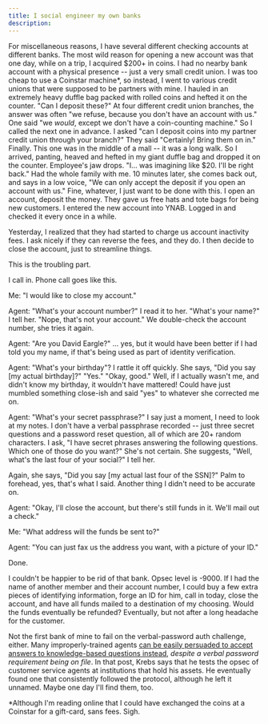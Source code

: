 ```yaml
---
title: I social engineer my own banks
description:
---
```


For miscellaneous reasons, I have several different checking accounts at different banks. The most wild reason for opening a new account
was that one day, while on a trip, I acquired $200+ in coins. I had no nearby bank account with a physical presence -- just a very small credit union.
I was too cheap to use a Coinstar machine*, so instead, I went to various credit unions that were supposed to be partners with mine. I hauled in an extremely heavy duffle bag packed with rolled coins and hefted it on the counter. "Can I deposit these?" At four different credit union branches, the answer was often
"we refuse, because you don't have an account with us." One said "we _would_, except we don't have a coin-counting machine." So I called the next one in advance.
I asked "can I deposit coins into my partner credit union through your branch?" They said "Certainly! Bring them on in." Finally. This one was in the middle of a mall -- it was a long walk.
So I arrived, panting, heaved and hefted in my giant duffle bag and dropped it on the counter. Employee's jaw drops. "I... was imagining like $20. I'll be right back." Had the whole
family with me. 10 minutes later, she comes back out, and says in a low voice, "We can only accept the deposit if you open an account with us." Fine, whatever, I just want to be done
with this. I open an account, deposit the money. They gave us free hats and tote bags for being new customers. I entered the new account into YNAB. Logged in and checked it every once in a while. 

Yesterday, I realized that they had started to charge us account inactivity fees. I ask nicely if they can reverse the fees, and they do. I then decide to close the account, just to streamline things.

This is the troubling part. 

I call in. Phone call goes like this.

Me: "I would like to close my account."

Agent: "What's your account number?" I read it to her. "What's your name?" I tell her. "Nope, that's not your account." We double-check the account number, she tries it again.

Agent: "Are you David Eargle?" ... yes, but it would have been better if I had told you my name, if that's being used as part of identity verification.

Agent: "What's your birthday"? I rattle it off quickly. She says, "Did you say [my actual birthday]?" "Yes." "Okay, good." Well, if I actually wasn't me, and didn't know my birthday, it wouldn't have mattered! Could have just mumbled something close-ish and said "yes" to whatever she corrected me on.

Agent: "What's your secret passphrase?" I say just a moment, I need to look at my notes. I don't have a verbal passphrase recorded -- just three secret questions and a password
reset question, all of which are 20+ random characters. I ask, "I have secret phrases answering the following questions. Which one of those do you want?" She's not certain. She suggests, "Well, what's the last four of your social?" I tell her.

Again, she says, "Did you say [my actual last four of the SSN]?" Palm to forehead, yes, that's what I said. Another thing I didn't need to be accurate on.

Agent: "Okay, I'll close the account, but there's still funds in it. We'll mail out a check."

Me: "What address will the funds be sent to?"

Agent: "You can just fax us the address you want, with a picture of your ID."

Done. 

I couldn't be happier to be rid of that bank. Opsec level is -9000. If I had the name of another member and their account number, I could buy a few extra pieces
of identifying information, forge an ID for him, call in today, close the account, and have all funds mailed to a destination of my choosing. Would the funds eventually
be refunded? Eventually, but not after a long headache for the customer. 

Not the first bank of mine to fail on the verbal-password auth challenge, either. Many improperly-trained agents [can be easily persuaded to accept answers to knowledge-based questions instead](https://krebsonsecurity.com/2017/11/simple-banking-security-tip-verbal-passwords/), _despite a verbal password requirement being on file_. In that post,  Krebs says that he tests the opsec of customer service agents at institutions that hold his assets. He eventually found one that consistently followed the protocol, although
he left it unnamed. Maybe one day I'll find them, too.

\*Although I'm reading online that I could have exchanged the coins at a Coinstar for a gift-card, sans fees. Sigh.